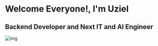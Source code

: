 # Welcome Everyone!, I'm Uziel
<h2>Backend Developer and Next IT and AI Engineer</h2>

![img](https://media.giphy.com/media/mGo8dkPOF6GLm/giphy.gif)
